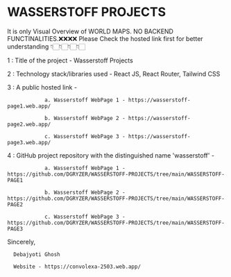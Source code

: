 # WASSERSTOFF PROJECTS

It is only Visual Overview of WORLD MAPS. 
NO BACKEND FUNCTINALITIES.❌❌❌❌
Please Check the hosted link first for better understanding 👇🏻👇🏻👇🏻👇🏻
 
1 : Title of the project - Wasserstoff Projects

2 : Technology stack/libraries used - React JS, React Router, Tailwind CSS

3 : A public hosted link - 

                a. Wasserstoff WebPage 1 - https://wasserstoff-page1.web.app/ 

                b. Wasserstoff WebPage 2 - https://wasserstoff-page2.web.app/

                c. Wasserstoff WebPage 3 - https://wasserstoff-page3.web.app/


4 : GitHub project repository with the distinguished name 'wasserstoff' - 

                a. Wasserstoff WebPage 1 - https://github.com/DGRYZER/WASSERSTOFF-PROJECTS/tree/main/WASSERSTOFF-PAGE1

                b. Wasserstoff WebPage 2 - https://github.com/DGRYZER/WASSERSTOFF-PROJECTS/tree/main/WASSERSTOFF-PAGE2

                c. Wasserstoff WebPage 3 - https://github.com/DGRYZER/WASSERSTOFF-PROJECTS/tree/main/WASSERSTOFF-PAGE3


Sincerely,

      Debajyoti Ghosh
      
      Website - https://convolexa-2503.web.app/ 
